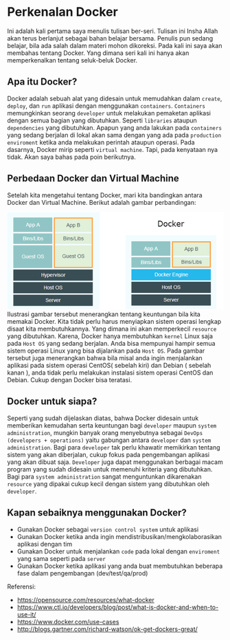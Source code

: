 # Perkenalan Docker
Ini adalah kali pertama saya menulis tulisan ber-seri. Tulisan ini Insha Allah akan terus berlanjut sebagai bahan belajar bersama. Penulis pun sedang belajar, bila ada salah dalam materi mohon dikoreksi. Pada kali ini saya akan membahas tentang Docker. Yang dimana seri kali ini hanya akan memperkenalkan tentang seluk-beluk Docker.

## Apa itu Docker?

Docker adalah sebuah alat yang didesain untuk memudahkan dalam `create`, `deploy`, dan `run` aplikasi dengan menggunakan `containers`. `Containers` memungkinkan seorang `developer` untuk melakukan pemaketan aplikasi dengan semua bagian yang dibutuhkan. Seperti `libraries` ataupun `dependencies` yang dibutuhkan. Apapun yang anda lakukan pada `containers` yang sedang berjalan di lokal akan sama dengan yang ada pada `production enviroment` ketika anda melakukan perintah ataupun operasi.  Pada dasarnya, Docker mirip seperti `virtual machine`. Tapi, pada kenyataan nya tidak. Akan saya bahas pada poin berikutnya.

## Perbedaan Docker dan Virtual Machine

Setelah kita mengetahui tentang Docker, mari kita bandingkan antara Docker dan Virtual Machine. Berikut adalah gambar perbandingan:

![Perbandingan Docker dan Virtual Machine](vm-vs-docker.png)
Ilustrasi gambar tersebut menerangkan tentang keuntungan bila kita memakai Docker. Kita tidak perlu harus menyiapkan sistem operasi lengkap disaat kita membutuhkannya. Yang dimana ini akan memperkecil `resource` yang dibutuhkan. Karena, Docker hanya membutuhkan `kernel` Linux saja pada `Host OS` yang sedang berjalan. Anda bisa mempunyai hampir semua sistem operasi Linux yang bisa dijalankan pada `Host OS`. Pada gambar tersebut juga menerangkan bahwa bila misal anda ingin menjalankan aplikasi pada sistem operasi CentOS( sebelah kiri) dan Debian ( sebelah kanan ), anda tidak perlu melakukan instalasi sistem operasi CentOS dan Debian. Cukup dengan Docker bisa teratasi.

## Docker untuk siapa?

Seperti yang sudah dijelaskan diatas, bahwa Docker didesain untuk memberikan kemudahan serta keuntungan bagi `developer` maupun `system administration`, mungkin banyak orang menyebutnya sebagai `DevOps (developers + operations)` yaitu gabungan antara `developer` dan `system administration`. Bagi para `developer` tak perlu khawatir memikirkan tentang sistem yang akan diberjalan, cukup fokus pada pengembangan aplikasi yang akan dibuat saja. `Developer` juga dapat menggunakan berbagai macam program yang sudah didesain untuk memenuhi kriteria yang dibutuhkan. Bagi para `system administration` sangat menguntunkan dikarenakan `resource` yang dipakai cukup kecil dengan sistem yang dibutuhkan oleh `developer`.

## Kapan sebaiknya menggunakan Docker?

* Gunakan Docker sebagai `version control system` untuk aplikasi
* Gunakan Docker ketika anda ingin mendistribusikan/mengkolaborasikan aplikasi dengan tim
* Gunakan Docker untuk menjalankan `code` pada lokal dengan `enviroment` yang sama seperti pada `server`
* Gunakan Docker ketika aplikasi yang anda buat membutuhkan beberapa fase dalam pengembangan (dev/test/qa/prod)


Referensi:
* https://opensource.com/resources/what-docker
* https://www.ctl.io/developers/blog/post/what-is-docker-and-when-to-use-it/
* https://www.docker.com/use-cases
* http://blogs.gartner.com/richard-watson/ok-get-dockers-great/



